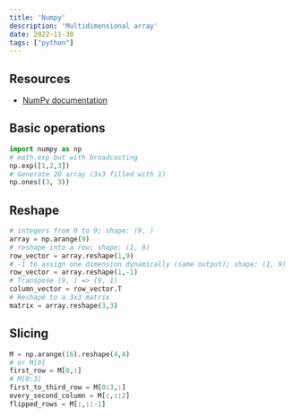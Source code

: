 ```yaml
---
title: 'Numpy'
description: 'Multidimensional array'
date: 2022-11-30
tags: ["python"]
---
```


## Resources

- [NumPy documentation](https://numpy.org/doc/stable/reference/index.html)


<MC>

<SC>

## Basic operations

```python
import numpy as np
# math.exp but with broadcasting
np.exp([1,2,3])
# Generate 2D array (3x3 filled with 1)
np.ones((3, 3))
```

</SC>

<SC>

## Reshape

```python
# integers from 0 to 9; shape: (9, )
array = np.arange(9)
# reshape into a row; shape: (1, 9)
row_vector = array.reshape(1,9)
# -1 to assign one dimension dynamically (same output); shape: (1, 9)
row_vector = array.reshape(1,-1)
# Transpose (9, ) => (9, 1)
column_vector = row_vector.T
# Reshape to a 3x3 matrix
matrix = array.reshape(3,3)
```

</SC>

<SC>

## Slicing

```python
M = np.arange(16).reshape(4,4)
# or M[0]
first_row = M[0,:]
# M[0:3]
first_to_third_row = M[0:3,:]
every_second_column = M[:,::2] 
flipped_rows = M[:,::-1]
```

</SC>

</MC>